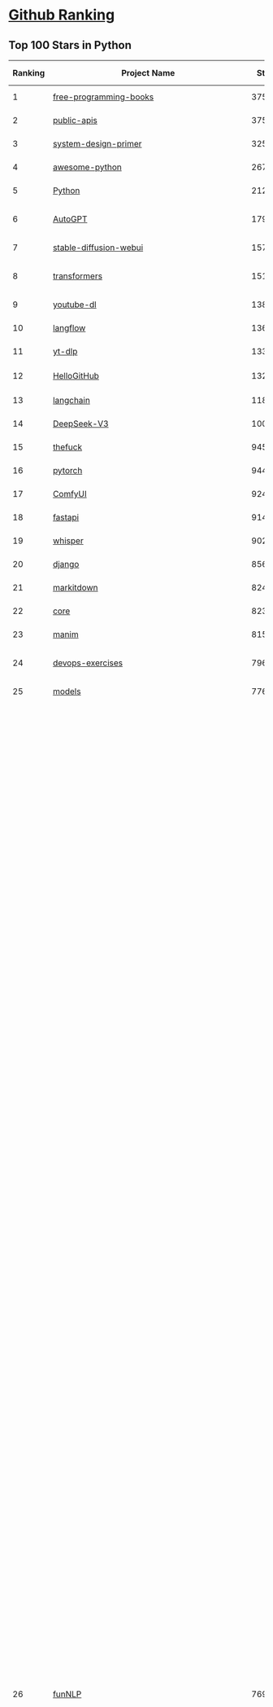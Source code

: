 [Github Ranking](../README.md)
==========

## Top 100 Stars in Python

| Ranking | Project Name | Stars | Forks | Language | Open Issues | Description | Last Commit |
| ------- | ------------ | ----- | ----- | -------- | ----------- | ----------- | ----------- |
| 1 | [free-programming-books](https://github.com/EbookFoundation/free-programming-books) | 375828 | 65282 | Python | 39 | :books: Freely available programming books | 2025-10-31T23:46:55Z |
| 2 | [public-apis](https://github.com/public-apis/public-apis) | 375104 | 39636 | Python | 10 | A collective list of free APIs | 2025-05-20T15:56:34Z |
| 3 | [system-design-primer](https://github.com/donnemartin/system-design-primer) | 325086 | 52981 | Python | 243 | Learn how to design large-scale systems. Prep for the system design interview.  Includes Anki flashcards. | 2025-11-01T03:07:55Z |
| 4 | [awesome-python](https://github.com/vinta/awesome-python) | 267326 | 26623 | Python | 0 | An opinionated list of awesome Python frameworks, libraries, software and resources. | 2025-10-16T13:40:58Z |
| 5 | [Python](https://github.com/TheAlgorithms/Python) | 212300 | 49093 | Python | 122 | All Algorithms implemented in Python | 2025-10-20T00:59:36Z |
| 6 | [AutoGPT](https://github.com/Significant-Gravitas/AutoGPT) | 179411 | 46090 | Python | 187 | AutoGPT is the vision of accessible AI for everyone, to use and to build on. Our mission is to provide the tools, so that you can focus on what matters. | 2025-11-01T09:19:57Z |
| 7 | [stable-diffusion-webui](https://github.com/AUTOMATIC1111/stable-diffusion-webui) | 157762 | 29274 | Python | 2371 | Stable Diffusion web UI | 2025-10-07T20:06:10Z |
| 8 | [transformers](https://github.com/huggingface/transformers) | 151934 | 31010 | Python | 1095 | 🤗 Transformers: the model-definition framework for state-of-the-art machine learning models in text, vision, audio, and multimodal models, for both inference and training.  | 2025-11-01T19:28:58Z |
| 9 | [youtube-dl](https://github.com/ytdl-org/youtube-dl) | 138639 | 10522 | Python | 3644 | Command-line program to download videos from YouTube.com and other video sites | 2025-10-18T10:02:28Z |
| 10 | [langflow](https://github.com/langflow-ai/langflow) | 136850 | 7878 | Python | 379 | Langflow is a powerful tool for building and deploying AI-powered agents and workflows. | 2025-11-01T13:04:33Z |
| 11 | [yt-dlp](https://github.com/yt-dlp/yt-dlp) | 133477 | 10721 | Python | 1706 | A feature-rich command-line audio/video downloader | 2025-11-01T17:30:38Z |
| 12 | [HelloGitHub](https://github.com/521xueweihan/HelloGitHub) | 132774 | 10840 | Python | 217 | :octocat: 分享 GitHub 上有趣、入门级的开源项目。Share interesting, entry-level open source projects on GitHub. | 2025-10-28T00:14:25Z |
| 13 | [langchain](https://github.com/langchain-ai/langchain) | 118625 | 19536 | Python | 183 | 🦜🔗 The platform for reliable agents. | 2025-11-01T19:30:49Z |
| 14 | [DeepSeek-V3](https://github.com/deepseek-ai/DeepSeek-V3) | 100092 | 16324 | Python | 32 | None | 2025-08-28T03:24:37Z |
| 15 | [thefuck](https://github.com/nvbn/thefuck) | 94541 | 3794 | Python | 293 | Magnificent app which corrects your previous console command. | 2024-07-19T14:56:13Z |
| 16 | [pytorch](https://github.com/pytorch/pytorch) | 94444 | 25735 | Python | 15523 | Tensors and Dynamic neural networks in Python with strong GPU acceleration | 2025-11-01T19:57:20Z |
| 17 | [ComfyUI](https://github.com/comfyanonymous/ComfyUI) | 92499 | 10399 | Python | 2863 | The most powerful and modular diffusion model GUI, api and backend with a graph/nodes interface. | 2025-11-01T19:14:06Z |
| 18 | [fastapi](https://github.com/fastapi/fastapi) | 91404 | 8149 | Python | 43 | FastAPI framework, high performance, easy to learn, fast to code, ready for production | 2025-11-01T16:52:12Z |
| 19 | [whisper](https://github.com/openai/whisper) | 90214 | 11301 | Python | 0 | Robust Speech Recognition via Large-Scale Weak Supervision | 2025-09-08T10:58:26Z |
| 20 | [django](https://github.com/django/django) | 85619 | 33184 | Python | 0 | The Web framework for perfectionists with deadlines. | 2025-10-31T13:33:27Z |
| 21 | [markitdown](https://github.com/microsoft/markitdown) | 82418 | 4640 | Python | 270 | Python tool for converting files and office documents to Markdown. | 2025-10-20T23:07:42Z |
| 22 | [core](https://github.com/home-assistant/core) | 82300 | 35709 | Python | 2366 | :house_with_garden: Open source home automation that puts local control and privacy first. | 2025-11-01T19:18:51Z |
| 23 | [manim](https://github.com/3b1b/manim) | 81573 | 6914 | Python | 455 | Animation engine for explanatory math videos | 2025-10-20T17:03:38Z |
| 24 | [devops-exercises](https://github.com/bregman-arie/devops-exercises) | 79649 | 18035 | Python | 35 | Linux, Jenkins, AWS, SRE, Prometheus, Docker, Python, Ansible, Git, Kubernetes, Terraform, OpenStack, SQL, NoSQL, Azure, GCP, DNS, Elastic, Network, Virtualization. DevOps Interview Questions | 2025-10-07T17:14:54Z |
| 25 | [models](https://github.com/tensorflow/models) | 77669 | 45432 | Python | 1079 | Models and examples built with TensorFlow | 2025-10-31T18:38:49Z |
| 26 | [funNLP](https://github.com/fighting41love/funNLP) | 76949 | 15046 | Python | 35 | 中英文敏感词、语言检测、中外手机/电话归属地/运营商查询、名字推断性别、手机号抽取、身份证抽取、邮箱抽取、中日文人名库、中文缩写库、拆字词典、词汇情感值、停用词、反动词表、暴恐词表、繁简体转换、英文模拟中文发音、汪峰歌词生成器、职业名称词库、同义词库、反义词库、否定词库、汽车品牌词库、汽车零件词库、连续英文切割、各种中文词向量、公司名字大全、古诗词库、IT词库、财经词库、成语词库、地名词库、历史名人词库、诗词词库、医学词库、饮食词库、法律词库、汽车词库、动物词库、中文聊天语料、中文谣言数据、百度中文问答数据集、句子相似度匹配算法集合、bert资源、文本生成&摘要相关工具、cocoNLP信息抽取工具、国内电话号码正则匹配、清华大学XLORE:中英文跨语言百科知识图谱、清华大学人工智能技术系列报告、自然语言生成、NLU太难了系列、自动对联数据及机器人、用户名黑名单列表、罪名法务名词及分类模型、微信公众号语料、cs224n深度学习自然语言处理课程、中文手写汉字识别、中文自然语言处理 语料/数据集、变量命名神器、分词语料库+代码、任务型对话英文数据集、ASR 语音数据集 + 基于深度学习的中文语音识别系统、笑声检测器、Microsoft多语言数字/单位/如日期时间识别包、中华新华字典数据库及api(包括常用歇后语、成语、词语和汉字)、文档图谱自动生成、SpaCy 中文模型、Common Voice语音识别数据集新版、神经网络关系抽取、基于bert的命名实体识别、关键词(Keyphrase)抽取包pke、基于医疗领域知识图谱的问答系统、基于依存句法与语义角色标注的事件三元组抽取、依存句法分析4万句高质量标注数据、cnocr：用来做中文OCR的Python3包、中文人物关系知识图谱项目、中文nlp竞赛项目及代码汇总、中文字符数据、speech-aligner: 从“人声语音”及其“语言文本”产生音素级别时间对齐标注的工具、AmpliGraph: 知识图谱表示学习(Python)库：知识图谱概念链接预测、Scattertext 文本可视化(python)、语言/知识表示工具：BERT & ERNIE、中文对比英文自然语言处理NLP的区别综述、Synonyms中文近义词工具包、HarvestText领域自适应文本挖掘工具（新词发现-情感分析-实体链接等）、word2word：(Python)方便易用的多语言词-词对集：62种语言/3,564个多语言对、语音识别语料生成工具：从具有音频/字幕的在线视频创建自动语音识别(ASR)语料库、构建医疗实体识别的模型（包含词典和语料标注）、单文档非监督的关键词抽取、Kashgari中使用gpt-2语言模型、开源的金融投资数据提取工具、文本自动摘要库TextTeaser: 仅支持英文、人民日报语料处理工具集、一些关于自然语言的基本模型、基于14W歌曲知识库的问答尝试--功能包括歌词接龙and已知歌词找歌曲以及歌曲歌手歌词三角关系的问答、基于Siamese bilstm模型的相似句子判定模型并提供训练数据集和测试数据集、用Transformer编解码模型实现的根据Hacker News文章标题自动生成评论、用BERT进行序列标记和文本分类的模板代码、LitBank：NLP数据集——支持自然语言处理和计算人文学科任务的100部带标记英文小说语料、百度开源的基准信息抽取系统、虚假新闻数据集、Facebook: LAMA语言模型分析，提供Transformer-XL/BERT/ELMo/GPT预训练语言模型的统一访问接口、CommonsenseQA：面向常识的英文QA挑战、中文知识图谱资料、数据及工具、各大公司内部里大牛分享的技术文档 PDF 或者 PPT、自然语言生成SQL语句（英文）、中文NLP数据增强（EDA）工具、英文NLP数据增强工具 、基于医药知识图谱的智能问答系统、京东商品知识图谱、基于mongodb存储的军事领域知识图谱问答项目、基于远监督的中文关系抽取、语音情感分析、中文ULMFiT-情感分析-文本分类-语料及模型、一个拍照做题程序、世界各国大规模人名库、一个利用有趣中文语料库 qingyun 训练出来的中文聊天机器人、中文聊天机器人seqGAN、省市区镇行政区划数据带拼音标注、教育行业新闻语料库包含自动文摘功能、开放了对话机器人-知识图谱-语义理解-自然语言处理工具及数据、中文知识图谱：基于百度百科中文页面-抽取三元组信息-构建中文知识图谱、masr: 中文语音识别-提供预训练模型-高识别率、Python音频数据增广库、中文全词覆盖BERT及两份阅读理解数据、ConvLab：开源多域端到端对话系统平台、中文自然语言处理数据集、基于最新版本rasa搭建的对话系统、基于TensorFlow和BERT的管道式实体及关系抽取、一个小型的证券知识图谱/知识库、复盘所有NLP比赛的TOP方案、OpenCLaP：多领域开源中文预训练语言模型仓库、UER：基于不同语料+编码器+目标任务的中文预训练模型仓库、中文自然语言处理向量合集、基于金融-司法领域(兼有闲聊性质)的聊天机器人、g2pC：基于上下文的汉语读音自动标记模块、Zincbase 知识图谱构建工具包、诗歌质量评价/细粒度情感诗歌语料库、快速转化「中文数字」和「阿拉伯数字」、百度知道问答语料库、基于知识图谱的问答系统、jieba_fast 加速版的jieba、正则表达式教程、中文阅读理解数据集、基于BERT等最新语言模型的抽取式摘要提取、Python利用深度学习进行文本摘要的综合指南、知识图谱深度学习相关资料整理、维基大规模平行文本语料、StanfordNLP 0.2.0：纯Python版自然语言处理包、NeuralNLP-NeuralClassifier：腾讯开源深度学习文本分类工具、端到端的封闭域对话系统、中文命名实体识别：NeuroNER vs. BertNER、新闻事件线索抽取、2019年百度的三元组抽取比赛：“科学空间队”源码、基于依存句法的开放域文本知识三元组抽取和知识库构建、中文的GPT2训练代码、ML-NLP - 机器学习(Machine Learning)NLP面试中常考到的知识点和代码实现、nlp4han:中文自然语言处理工具集(断句/分词/词性标注/组块/句法分析/语义分析/NER/N元语法/HMM/代词消解/情感分析/拼写检查、XLM：Facebook的跨语言预训练语言模型、用基于BERT的微调和特征提取方法来进行知识图谱百度百科人物词条属性抽取、中文自然语言处理相关的开放任务-数据集-当前最佳结果、CoupletAI - 基于CNN+Bi-LSTM+Attention 的自动对对联系统、抽象知识图谱、MiningZhiDaoQACorpus - 580万百度知道问答数据挖掘项目、brat rapid annotation tool: 序列标注工具、大规模中文知识图谱数据：1.4亿实体、数据增强在机器翻译及其他nlp任务中的应用及效果、allennlp阅读理解:支持多种数据和模型、PDF表格数据提取工具 、 Graphbrain：AI开源软件库和科研工具，目的是促进自动意义提取和文本理解以及知识的探索和推断、简历自动筛选系统、基于命名实体识别的简历自动摘要、中文语言理解测评基准，包括代表性的数据集&基准模型&语料库&排行榜、树洞 OCR 文字识别 、从包含表格的扫描图片中识别表格和文字、语声迁移、Python口语自然语言处理工具集(英文)、 similarity：相似度计算工具包，java编写、海量中文预训练ALBERT模型 、Transformers 2.0 、基于大规模音频数据集Audioset的音频增强 、Poplar：网页版自然语言标注工具、图片文字去除，可用于漫画翻译 、186种语言的数字叫法库、Amazon发布基于知识的人-人开放领域对话数据集 、中文文本纠错模块代码、繁简体转换 、 Python实现的多种文本可读性评价指标、类似于人名/地名/组织机构名的命名体识别数据集 、东南大学《知识图谱》研究生课程(资料)、. 英文拼写检查库 、 wwsearch是企业微信后台自研的全文检索引擎、CHAMELEON：深度学习新闻推荐系统元架构 、 8篇论文梳理BERT相关模型进展与反思、DocSearch：免费文档搜索引擎、 LIDA：轻量交互式对话标注工具 、aili - the fastest in-memory index in the East 东半球最快并发索引 、知识图谱车音工作项目、自然语言生成资源大全 、中日韩分词库mecab的Python接口库、中文文本摘要/关键词提取、汉字字符特征提取器 (featurizer)，提取汉字的特征（发音特征、字形特征）用做深度学习的特征、中文生成任务基准测评 、中文缩写数据集、中文任务基准测评 - 代表性的数据集-基准(预训练)模型-语料库-baseline-工具包-排行榜、PySS3：面向可解释AI的SS3文本分类器机器可视化工具 、中文NLP数据集列表、COPE - 格律诗编辑程序、doccano：基于网页的开源协同多语言文本标注工具 、PreNLP：自然语言预处理库、简单的简历解析器，用来从简历中提取关键信息、用于中文闲聊的GPT2模型：GPT2-chitchat、基于检索聊天机器人多轮响应选择相关资源列表(Leaderboards、Datasets、Papers)、(Colab)抽象文本摘要实现集锦(教程 、词语拼音数据、高效模糊搜索工具、NLP数据增广资源集、微软对话机器人框架 、 GitHub Typo Corpus：大规模GitHub多语言拼写错误/语法错误数据集、TextCluster：短文本聚类预处理模块 Short text cluster、面向语音识别的中文文本规范化、BLINK：最先进的实体链接库、BertPunc：基于BERT的最先进标点修复模型、Tokenizer：快速、可定制的文本词条化库、中文语言理解测评基准，包括代表性的数据集、基准(预训练)模型、语料库、排行榜、spaCy 医学文本挖掘与信息提取 、 NLP任务示例项目代码集、 python拼写检查库、chatbot-list - 行业内关于智能客服、聊天机器人的应用和架构、算法分享和介绍、语音质量评价指标(MOSNet, BSSEval, STOI, PESQ, SRMR)、 用138GB语料训练的法文RoBERTa预训练语言模型 、BERT-NER-Pytorch：三种不同模式的BERT中文NER实验、无道词典 - 有道词典的命令行版本，支持英汉互查和在线查询、2019年NLP亮点回顾、 Chinese medical dialogue data 中文医疗对话数据集 、最好的汉字数字(中文数字)-阿拉伯数字转换工具、 基于百科知识库的中文词语多词义/义项获取与特定句子词语语义消歧、awesome-nlp-sentiment-analysis - 情感分析、情绪原因识别、评价对象和评价词抽取、LineFlow：面向所有深度学习框架的NLP数据高效加载器、中文医学NLP公开资源整理 、MedQuAD：(英文)医学问答数据集、将自然语言数字串解析转换为整数和浮点数、Transfer Learning in Natural Language Processing (NLP) 、面向语音识别的中文/英文发音辞典、Tokenizers：注重性能与多功能性的最先进分词器、CLUENER 细粒度命名实体识别 Fine Grained Named Entity Recognition、 基于BERT的中文命名实体识别、中文谣言数据库、NLP数据集/基准任务大列表、nlp相关的一些论文及代码, 包括主题模型、词向量(Word Embedding)、命名实体识别(NER)、文本分类(Text Classificatin)、文本生成(Text Generation)、文本相似性(Text Similarity)计算等，涉及到各种与nlp相关的算法，基于keras和tensorflow 、Python文本挖掘/NLP实战示例、 Blackstone：面向非结构化法律文本的spaCy pipeline和NLP模型通过同义词替换实现文本“变脸” 、中文 预训练 ELECTREA 模型: 基于对抗学习 pretrain Chinese Model 、albert-chinese-ner - 用预训练语言模型ALBERT做中文NER 、基于GPT2的特定主题文本生成/文本增广、开源预训练语言模型合集、多语言句向量包、编码、标记和实现：一种可控高效的文本生成方法、 英文脏话大列表 、attnvis：GPT2、BERT等transformer语言模型注意力交互可视化、CoVoST：Facebook发布的多语种语音-文本翻译语料库，包括11种语言(法语、德语、荷兰语、俄语、西班牙语、意大利语、土耳其语、波斯语、瑞典语、蒙古语和中文)的语音、文字转录及英文译文、Jiagu自然语言处理工具 - 以BiLSTM等模型为基础，提供知识图谱关系抽取 中文分词 词性标注 命名实体识别 情感分析 新词发现 关键词 文本摘要 文本聚类等功能、用unet实现对文档表格的自动检测，表格重建、NLP事件提取文献资源列表 、 金融领域自然语言处理研究资源大列表、CLUEDatasetSearch - 中英文NLP数据集：搜索所有中文NLP数据集，附常用英文NLP数据集 、medical_NER - 中文医学知识图谱命名实体识别 、(哈佛)讲因果推理的免费书、知识图谱相关学习资料/数据集/工具资源大列表、Forte：灵活强大的自然语言处理pipeline工具集 、Python字符串相似性算法库、PyLaia：面向手写文档分析的深度学习工具包、TextFooler：针对文本分类/推理的对抗文本生成模块、Haystack：灵活、强大的可扩展问答(QA)框架、中文关键短语抽取工具 | 2024-05-10T07:38:24Z |
| 27 | [Deep-Live-Cam](https://github.com/hacksider/Deep-Live-Cam) | 74686 | 10876 | Python | 55 | real time face swap and one-click video deepfake with only a single image | 2025-10-28T11:16:44Z |
| 28 | [awesome-llm-apps](https://github.com/Shubhamsaboo/awesome-llm-apps) | 74402 | 9699 | Python | 4 | Collection of awesome LLM apps with AI Agents and RAG using OpenAI, Anthropic, Gemini and opensource models. | 2025-11-01T02:40:59Z |
| 29 | [d2l-zh](https://github.com/d2l-ai/d2l-zh) | 73575 | 11968 | Python | 0 | 《动手学深度学习》：面向中文读者、能运行、可讨论。中英文版被70多个国家的500多所大学用于教学。 | 2024-07-30T09:32:19Z |
| 30 | [browser-use](https://github.com/browser-use/browser-use) | 72007 | 8544 | Python | 139 | 🌐 Make websites accessible for AI agents. Automate tasks online with ease. | 2025-11-01T19:07:34Z |
| 31 | [PayloadsAllTheThings](https://github.com/swisskyrepo/PayloadsAllTheThings) | 71311 | 16168 | Python | 0 | A list of useful payloads and bypass for Web Application Security and Pentest/CTF | 2025-10-05T16:55:44Z |
| 32 | [screenshot-to-code](https://github.com/abi/screenshot-to-code) | 71107 | 8808 | Python | 106 | Drop in a screenshot and convert it to clean code (HTML/Tailwind/React/Vue) | 2025-10-21T18:42:48Z |
| 33 | [flask](https://github.com/pallets/flask) | 70703 | 16600 | Python | 6 | The Python micro framework for building web applications. | 2025-10-14T20:26:26Z |
| 34 | [awesome-machine-learning](https://github.com/josephmisiti/awesome-machine-learning) | 70449 | 15147 | Python | 4 | A curated list of awesome Machine Learning frameworks, libraries and software. | 2025-10-28T17:49:09Z |
| 35 | [new-pac](https://github.com/Alvin9999/new-pac) | 70363 | 10490 | Python | 447 | 翻墙-科学上网、自由上网、免费科学上网、免费翻墙、fanqiang、油管youtube/视频下载、软件、VPN、一键翻墙浏览器，vps一键搭建翻墙服务器脚本/教程，免费shadowsocks/ss/ssr/v2ray/goflyway账号/节点，翻墙梯子，电脑、手机、iOS、安卓、windows、Mac、Linux、路由器翻墙、科学上网、youtube视频下载、youtube油管镜像/免翻墙网站、美区apple id共享账号、翻墙-科学上网-梯子 | 2025-11-01T20:02:14Z |
| 36 | [sherlock](https://github.com/sherlock-project/sherlock) | 70001 | 8218 | Python | 67 | Hunt down social media accounts by username across social networks | 2025-11-01T05:08:08Z |
| 37 | [cpython](https://github.com/python/cpython) | 69624 | 33274 | Python | 7167 | The Python programming language | 2025-11-01T18:41:01Z |
| 38 | [gpt_academic](https://github.com/binary-husky/gpt_academic) | 69467 | 8385 | Python | 269 | 为GPT/GLM等LLM大语言模型提供实用化交互接口，特别优化论文阅读/润色/写作体验，模块化设计，支持自定义快捷按钮&函数插件，支持Python和C++等项目剖析&自译解功能，PDF/LaTex论文翻译&总结功能，支持并行问询多种LLM模型，支持chatglm3等本地模型。接入通义千问, deepseekcoder, 讯飞星火, 文心一言, llama2, rwkv, claude2, moss等。 | 2025-09-20T13:41:26Z |
| 39 | [ansible](https://github.com/ansible/ansible) | 66893 | 24113 | Python | 570 | Ansible is a radically simple IT automation platform that makes your applications and systems easier to deploy and maintain. Automate everything from code deployment to network configuration to cloud management, in a language that approaches plain English, using SSH, with no agents to install on remote systems. https://docs.ansible.com. | 2025-10-30T15:48:46Z |
| 40 | [gpt4free](https://github.com/xtekky/gpt4free) | 65467 | 13711 | Python | 9 | The official gpt4free repository \| various collection of powerful language models \| o4, o3 and deepseek r1, gpt-4.1, gemini 2.5 | 2025-11-01T19:39:10Z |
| 41 | [OpenHands](https://github.com/OpenHands/OpenHands) | 64608 | 7848 | Python | 236 | 🙌 OpenHands: Code Less, Make More | 2025-11-01T16:37:32Z |
| 42 | [annotated_deep_learning_paper_implementations](https://github.com/labmlai/annotated_deep_learning_paper_implementations) | 64022 | 6491 | Python | 24 | 🧑‍🏫 60+ Implementations/tutorials of deep learning papers with side-by-side notes 📝; including transformers (original, xl, switch, feedback, vit, ...), optimizers (adam, adabelief, sophia, ...), gans(cyclegan, stylegan2, ...), 🎮 reinforcement learning (ppo, dqn), capsnet, distillation, ... 🧠 | 2025-09-19T10:18:51Z |
| 43 | [scikit-learn](https://github.com/scikit-learn/scikit-learn) | 63887 | 26388 | Python | 1600 | scikit-learn: machine learning in Python | 2025-11-01T14:07:40Z |
| 44 | [keras](https://github.com/keras-team/keras) | 63525 | 19642 | Python | 229 | Deep Learning for humans | 2025-11-01T11:04:08Z |
| 45 | [PaddleOCR](https://github.com/PaddlePaddle/PaddleOCR) | 62272 | 9204 | Python | 191 | Turn any PDF or image document into structured data for your AI. A powerful, lightweight OCR toolkit that bridges the gap between images/PDFs and LLMs. Supports 100+ languages. | 2025-10-31T15:35:12Z |
| 46 | [vllm](https://github.com/vllm-project/vllm) | 61681 | 10958 | Python | 1883 | A high-throughput and memory-efficient inference and serving engine for LLMs | 2025-11-01T19:45:42Z |
| 47 | [LLaMA-Factory](https://github.com/hiyouga/LLaMA-Factory) | 61557 | 7442 | Python | 745 | Unified Efficient Fine-Tuning of 100+ LLMs & VLMs (ACL 2024) | 2025-10-30T08:26:35Z |
| 48 | [localstack](https://github.com/localstack/localstack) | 61044 | 4278 | Python | 269 | 💻 A fully functional local AWS cloud stack. Develop and test your cloud & Serverless apps offline | 2025-11-01T00:21:45Z |
| 49 | [open-interpreter](https://github.com/openinterpreter/open-interpreter) | 60757 | 5212 | Python | 233 | A natural language interface for computers | 2025-10-30T13:28:36Z |
| 50 | [MetaGPT](https://github.com/FoundationAgents/MetaGPT) | 59164 | 7186 | Python | 8 | 🌟 The Multi-Agent Framework: First AI Software Company, Towards Natural Language Programming | 2025-10-04T05:57:57Z |
| 51 | [llama](https://github.com/meta-llama/llama) | 58888 | 9816 | Python | 452 | Inference code for Llama models | 2025-01-26T21:42:26Z |
| 52 | [scrapy](https://github.com/scrapy/scrapy) | 58818 | 11139 | Python | 465 | Scrapy, a fast high-level web crawling & scraping framework for Python. | 2025-10-27T14:42:43Z |
| 53 | [Real-Time-Voice-Cloning](https://github.com/CorentinJ/Real-Time-Voice-Cloning) | 58722 | 9363 | Python | 162 | Clone a voice in 5 seconds to generate arbitrary speech in real-time | 2025-09-23T07:21:53Z |
| 54 | [openpilot](https://github.com/commaai/openpilot) | 58699 | 10374 | Python | 160 | openpilot is an operating system for robotics. Currently, it upgrades the driver assistance system on 300+ supported cars. | 2025-10-31T15:16:55Z |
| 55 | [private-gpt](https://github.com/zylon-ai/private-gpt) | 56728 | 7594 | Python | 258 | Interact with your documents using the power of GPT, 100% privately, no data leaks | 2024-11-13T19:30:32Z |
| 56 | [you-get](https://github.com/soimort/you-get) | 56523 | 9801 | Python | 0 | :arrow_double_down: Dumb downloader that scrapes the web | 2025-04-27T15:33:25Z |
| 57 | [yolov5](https://github.com/ultralytics/yolov5) | 55892 | 17269 | Python | 137 | YOLOv5 🚀 in PyTorch > ONNX > CoreML > TFLite | 2025-11-01T15:45:41Z |
| 58 | [face_recognition](https://github.com/ageitgey/face_recognition) | 55672 | 13700 | Python | 774 | The world's simplest facial recognition api for Python and the command line | 2024-08-21T06:22:36Z |
| 59 | [crawl4ai](https://github.com/unclecode/crawl4ai) | 55301 | 5525 | Python | 169 | 🚀🤖 Crawl4AI: Open-source LLM Friendly Web Crawler & Scraper. Don't be shy, join here: https://discord.gg/jP8KfhDhyN | 2025-10-29T10:00:13Z |
| 60 | [gpt-engineer](https://github.com/AntonOsika/gpt-engineer) | 54990 | 7337 | Python | 31 | CLI platform to experiment with codegen. Precursor to: https://lovable.dev | 2025-05-14T10:15:10Z |
| 61 | [faceswap](https://github.com/deepfakes/faceswap) | 54643 | 13419 | Python | 35 | Deepfakes Software For All | 2025-11-01T01:31:15Z |
| 62 | [rich](https://github.com/Textualize/rich) | 54252 | 1929 | Python | 220 | Rich is a Python library for rich text and beautiful formatting in the terminal. | 2025-10-09T15:33:25Z |
| 63 | [OpenBB](https://github.com/OpenBB-finance/OpenBB) | 54142 | 5216 | Python | 32 | Financial data platform for analysts, quants and AI agents. | 2025-11-01T18:51:20Z |
| 64 | [hackingtool](https://github.com/Z4nzu/hackingtool) | 53908 | 5873 | Python | 58 | ALL IN ONE Hacking Tool For Hackers | 2025-10-14T06:02:19Z |
| 65 | [requests](https://github.com/psf/requests) | 53428 | 9580 | Python | 204 | A simple, yet elegant, HTTP library. | 2025-10-27T18:15:26Z |
| 66 | [GPT-SoVITS](https://github.com/RVC-Boss/GPT-SoVITS) | 51982 | 5694 | Python | 757 | 1 min voice data can also be used to train a good TTS model! (few shot voice cloning) | 2025-09-10T07:01:05Z |
| 67 | [30-Days-Of-Python](https://github.com/Asabeneh/30-Days-Of-Python) | 51833 | 9893 | Python | 56 | 30 days of Python programming challenge is a step-by-step guide to learn the Python programming language in 30 days. This challenge may take more than 100 days, follow your own pace.  These videos may help too: https://www.youtube.com/channel/UC7PNRuno1rzYPb1xLa4yktw | 2025-10-10T14:41:23Z |
| 68 | [autogen](https://github.com/microsoft/autogen) | 51302 | 7816 | Python | 407 | A programming framework for agentic AI | 2025-10-08T04:58:17Z |
| 69 | [OpenManus](https://github.com/FoundationAgents/OpenManus) | 50592 | 8846 | Python | 361 | No fortress, purely open ground.  OpenManus is Coming. | 2025-10-29T03:40:08Z |
| 70 | [grok-1](https://github.com/xai-org/grok-1) | 50546 | 8367 | Python | 0 | Grok open release | 2024-08-30T04:17:25Z |
| 71 | [professional-programming](https://github.com/charlax/professional-programming) | 49678 | 3916 | Python | 2 | A collection of learning resources for curious software engineers | 2025-10-27T12:56:59Z |
| 72 | [pathway](https://github.com/pathwaycom/pathway) | 49234 | 1435 | Python | 40 | Python ETL framework for stream processing, real-time analytics, LLM pipelines, and RAG. | 2025-11-01T06:01:50Z |
| 73 | [nanoGPT](https://github.com/karpathy/nanoGPT) | 48678 | 8133 | Python | 236 | The simplest, fastest repository for training/finetuning medium-sized GPTs. | 2024-12-09T23:53:04Z |
| 74 | [ultralytics](https://github.com/ultralytics/ultralytics) | 48131 | 9290 | Python | 241 | Ultralytics YOLO 🚀 | 2025-10-31T20:18:47Z |
| 75 | [MinerU](https://github.com/opendatalab/MinerU) | 47870 | 3949 | Python | 118 | Transforms complex documents like PDFs into LLM-ready markdown/JSON for your Agentic workflows. | 2025-10-31T07:14:42Z |
| 76 | [unsloth](https://github.com/unslothai/unsloth) | 47716 | 3898 | Python | 778 | Fine-tuning & Reinforcement Learning for LLMs. 🦥 Train OpenAI gpt-oss, DeepSeek-R1, Qwen3, Gemma 3, TTS 2x faster with 70% less VRAM. | 2025-11-01T12:17:28Z |
| 77 | [big-list-of-naughty-strings](https://github.com/minimaxir/big-list-of-naughty-strings) | 47474 | 2160 | Python | 69 | The Big List of Naughty Strings is a list of strings which have a high probability of causing issues when used as user-input data. | 2024-04-18T03:26:59Z |
| 78 | [MoneyPrinterTurbo](https://github.com/harry0703/MoneyPrinterTurbo) | 47438 | 6626 | Python | 201 | 利用AI大模型，一键生成高清短视频 Generate short videos with one click using AI LLM. | 2025-06-11T06:34:54Z |
| 79 | [odoo](https://github.com/odoo/odoo) | 46993 | 30243 | Python | 3384 | Odoo. Open Source Apps To Grow Your Business. | 2025-11-01T19:51:28Z |
| 80 | [pandas](https://github.com/pandas-dev/pandas) | 46993 | 19216 | Python | 3467 | Flexible and powerful data analysis / manipulation library for Python, providing labeled data structures similar to R data.frame objects, statistical functions, and much more | 2025-11-01T16:10:06Z |
| 81 | [Fooocus](https://github.com/lllyasviel/Fooocus) | 46917 | 7575 | Python | 215 | Focus on prompting and generating | 2025-09-02T20:28:44Z |
| 82 | [text-generation-webui](https://github.com/oobabooga/text-generation-webui) | 45297 | 5819 | Python | 2605 | The definitive Web UI for local AI, with powerful features and easy setup. | 2025-10-28T19:48:04Z |
| 83 | [llama_index](https://github.com/run-llama/llama_index) | 45015 | 6491 | Python | 226 | LlamaIndex is the leading framework for building LLM-powered agents over your data. | 2025-11-01T01:54:50Z |
| 84 | [freqtrade](https://github.com/freqtrade/freqtrade) | 44195 | 9038 | Python | 30 | Free, open source crypto trading bot | 2025-11-01T10:49:48Z |
| 85 | [TTS](https://github.com/coqui-ai/TTS) | 43251 | 5728 | Python | 9 | 🐸💬 - a deep learning toolkit for Text-to-Speech, battle-tested in research and production | 2024-08-16T12:07:14Z |
| 86 | [airflow](https://github.com/apache/airflow) | 43022 | 15873 | Python | 1366 | Apache Airflow - A platform to programmatically author, schedule, and monitor workflows | 2025-11-01T18:47:01Z |
| 87 | [docling](https://github.com/docling-project/docling) | 42804 | 3064 | Python | 669 | Get your documents ready for gen AI | 2025-10-31T16:37:42Z |
| 88 | [mem0](https://github.com/mem0ai/mem0) | 42438 | 4565 | Python | 303 | Universal memory layer for AI Agents; Announcing OpenMemory MCP - local and secure memory management. | 2025-11-01T19:46:53Z |
| 89 | [python-patterns](https://github.com/faif/python-patterns) | 42349 | 7054 | Python | 11 | A collection of design patterns/idioms in Python | 2025-10-17T13:50:11Z |
| 90 | [sentry](https://github.com/getsentry/sentry) | 42344 | 4498 | Python | 1713 | Developer-first error tracking and performance monitoring | 2025-11-01T01:13:39Z |
| 91 | [ai-hedge-fund](https://github.com/virattt/ai-hedge-fund) | 42163 | 7459 | Python | 24 | An AI Hedge Fund Team | 2025-10-11T18:20:27Z |
| 92 | [streamlit](https://github.com/streamlit/streamlit) | 42030 | 3848 | Python | 1162 | Streamlit — A faster way to build and share data apps. | 2025-11-01T15:03:14Z |
| 93 | [stablediffusion](https://github.com/Stability-AI/stablediffusion) | 41924 | 5335 | Python | 249 | High-Resolution Image Synthesis with Latent Diffusion Models | 2025-06-25T14:18:37Z |
| 94 | [diagrams](https://github.com/mingrammer/diagrams) | 41686 | 2691 | Python | 311 | :art: Diagram as Code for prototyping cloud system architectures | 2025-10-27T06:59:04Z |
| 95 | [ailearning](https://github.com/apachecn/ailearning) | 41647 | 11595 | Python | 3 | AiLearning：数据分析+机器学习实战+线性代数+PyTorch+NLTK+TF2 | 2024-11-12T16:21:55Z |
| 96 | [ColossalAI](https://github.com/hpcaitech/ColossalAI) | 41220 | 4535 | Python | 433 | Making large AI models cheaper, faster and more accessible | 2025-10-13T17:34:46Z |
| 97 | [ChatGLM-6B](https://github.com/zai-org/ChatGLM-6B) | 41148 | 5211 | Python | 560 | ChatGLM-6B: An Open Bilingual Dialogue Language Model \| 开源双语对话语言模型 | 2024-06-27T04:05:25Z |
| 98 | [black](https://github.com/psf/black) | 41113 | 2655 | Python | 307 | The uncompromising Python code formatter | 2025-10-27T11:51:45Z |
| 99 | [mitmproxy](https://github.com/mitmproxy/mitmproxy) | 41049 | 4342 | Python | 351 | An interactive TLS-capable intercepting HTTP proxy for penetration testers and software developers. | 2025-10-30T23:09:39Z |
| 100 | [DeepSpeed](https://github.com/deepspeedai/DeepSpeed) | 40577 | 4606 | Python | 1124 | DeepSpeed is a deep learning optimization library that makes distributed training and inference easy, efficient, and effective. | 2025-10-31T04:19:18Z |

